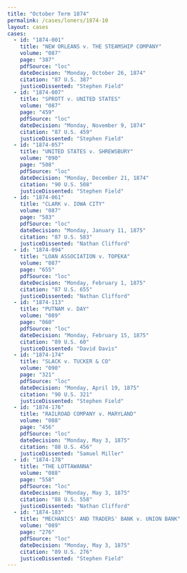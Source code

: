 ```yaml
---
title: "October Term 1874"
permalink: /cases/loners/1874-10
layout: cases
cases:
  - id: "1874-001"
    title: "NEW ORLEANS v. THE STEAMSHIP COMPANY"
    volume: "087"
    page: "387"
    pdfSource: "loc"
    dateDecision: "Monday, October 26, 1874"
    citation: "87 U.S. 387"
    justiceDissented: "Stephen Field"
  - id: "1874-007"
    title: "SPROTT v. UNITED STATES"
    volume: "087"
    page: "459"
    pdfSource: "loc"
    dateDecision: "Monday, November 9, 1874"
    citation: "87 U.S. 459"
    justiceDissented: "Stephen Field"
  - id: "1874-057"
    title: "UNITED STATES v. SHREWSBURY"
    volume: "090"
    page: "508"
    pdfSource: "loc"
    dateDecision: "Monday, December 21, 1874"
    citation: "90 U.S. 508"
    justiceDissented: "Stephen Field"
  - id: "1874-061"
    title: "CLARK v. IOWA CITY"
    volume: "087"
    page: "583"
    pdfSource: "loc"
    dateDecision: "Monday, January 11, 1875"
    citation: "87 U.S. 583"
    justiceDissented: "Nathan Clifford"
  - id: "1874-094"
    title: "LOAN ASSOCIATION v. TOPEKA"
    volume: "087"
    page: "655"
    pdfSource: "loc"
    dateDecision: "Monday, February 1, 1875"
    citation: "87 U.S. 655"
    justiceDissented: "Nathan Clifford"
  - id: "1874-113"
    title: "PUTNAM v. DAY"
    volume: "089"
    page: "060"
    pdfSource: "loc"
    dateDecision: "Monday, February 15, 1875"
    citation: "89 U.S. 60"
    justiceDissented: "David Davis"
  - id: "1874-174"
    title: "SLACK v. TUCKER & CO"
    volume: "090"
    page: "321"
    pdfSource: "loc"
    dateDecision: "Monday, April 19, 1875"
    citation: "90 U.S. 321"
    justiceDissented: "Stephen Field"
  - id: "1874-176"
    title: "RAILROAD COMPANY v. MARYLAND"
    volume: "088"
    page: "456"
    pdfSource: "loc"
    dateDecision: "Monday, May 3, 1875"
    citation: "88 U.S. 456"
    justiceDissented: "Samuel Miller"
  - id: "1874-178"
    title: "THE LOTTAWANNA"
    volume: "088"
    page: "558"
    pdfSource: "loc"
    dateDecision: "Monday, May 3, 1875"
    citation: "88 U.S. 558"
    justiceDissented: "Nathan Clifford"
  - id: "1874-183"
    title: "MECHANICS' AND TRADERS' BANK v. UNION BANK"
    volume: "089"
    page: "276"
    pdfSource: "loc"
    dateDecision: "Monday, May 3, 1875"
    citation: "89 U.S. 276"
    justiceDissented: "Stephen Field"
---
```

